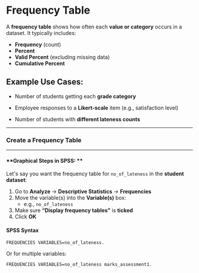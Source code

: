 # Frequency Table

A **frequency table** shows how often each **value or category** occurs in a dataset. It typically includes:

- **Frequency** (count)
- **Percent**
- **Valid Percent** (excluding missing data)
- **Cumulative Percent**

## Example Use Cases:

- Number of students getting each **grade category**

- Employee responses to a **Likert-scale** item (e.g., satisfaction level)

- Number of students with **different lateness counts**

  

***

### Create a Frequency Table

***

#### **Graphical Steps in SPSS: **

Let's say you want the frequency table for `no_of_lateness` in the **student dataset**:

1. Go to **Analyze** → **Descriptive Statistics** → **Frequencies**
2. Move the variable(s) into the **Variable(s)** box:
   - e.g., `no_of_lateness`
3. Make sure **“Display frequency tables”** is **ticked**
4. Click **OK**

#### SPSS Syntax

```spss
FREQUENCIES VARIABLES=no_of_lateness.
```

Or for multiple variables:

```spss
FREQUENCIES VARIABLES=no_of_lateness marks_assessment1.
```

